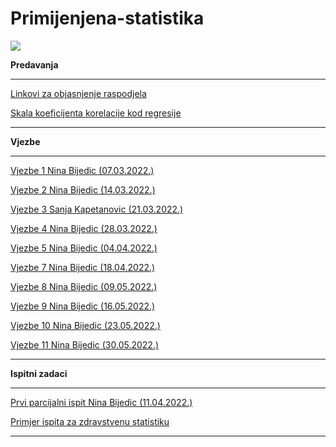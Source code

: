 # Primijenjena-statistika

![](https://komarev.com/ghpvc/?username=Primijenjena-statistika&label=Broj+posjeta:)

**Predavanja**

<hr>

[Linkovi za objasnjenje raspodjela](https://github.com/Infinity-Vault/Primijenjena-statistika/raw/main/Predavanja/Linkovi.docx)

[Skala koeficijenta korelacije kod regresije](https://github.com/Infinity-Vault/Primijenjena-statistika/raw/main/Materijali/Skalakorelacije.png)

<hr>
 
**Vjezbe**

<hr>

[Vjezbe 1 Nina Bijedic (07.03.2022.)](https://github.com/Infinity-Vault/Primijenjena-statistika/raw/main/Vjezbe/PS_vjezbe_1.xlsx)

[Vjezbe 2 Nina Bijedic (14.03.2022.)](https://github.com/Infinity-Vault/Primijenjena-statistika/raw/main/Vjezbe/PS_predavanja_vjezbe_2.xlsx)

[Vjezbe 3 Sanja Kapetanovic (21.03.2022.)](https://github.com/Infinity-Vault/Primijenjena-statistika/raw/main/Vjezbe/PS_predavanja_vjezbe_3.xlsx)

[Vjezbe 4 Nina Bijedic (28.03.2022.)](https://github.com/Infinity-Vault/Primijenjena-statistika/raw/main/Vjezbe/PS_predavanja_vjezbe_4.xlsx)

[Vjezbe 5 Nina Bijedic (04.04.2022.)](https://github.com/Infinity-Vault/Primijenjena-statistika/raw/main/Vjezbe/PS_predavanja_vjezbe_5.xlsx)

[Vjezbe 7 Nina Bijedic (18.04.2022.)](https://github.com/Infinity-Vault/Primijenjena-statistika/raw/main/Vjezbe/PS_Predavanja_Vjezbe_7.xlsx)

[Vjezbe 8 Nina Bijedic (09.05.2022.)](https://github.com/Infinity-Vault/Primijenjena-statistika/raw/main/Vjezbe/PS_Predavanja_Vjezbe_8.xlsx)

[Vjezbe 9 Nina Bijedic (16.05.2022.)](https://github.com/Infinity-Vault/Primijenjena-statistika/raw/main/Vjezbe/PS_Predavanja_Vjezbe_9.xlsx)

[Vjezbe 10 Nina Bijedic (23.05.2022.)](https://github.com/Infinity-Vault/Primijenjena-statistika/raw/main/Vjezbe/PS_Predavanja_Vjezbe_10.xlsx)

[Vjezbe 11 Nina Bijedic (30.05.2022.)](https://github.com/Infinity-Vault/Primijenjena-statistika/raw/main/Vjezbe/PS_Predavanja_Vjezbe_11.xlsx)

<hr>
 
**Ispitni zadaci**

<hr>

[Prvi parcijalni ispit Nina Bijedic (11.04.2022.)](https://github.com/Infinity-Vault/Primijenjena-statistika/raw/main/Ispitni%20zadaci/PS_prvi_parcijalni_2022_04_11_Nina_Bijedic.xlsx)

[Primjer ispita za zdravstvenu statistiku](https://github.com/Infinity-Vault/Primijenjena-statistika/raw/main/Ispitni%20zadaci/ZS_Prrim22.xlsx)

<hr>

